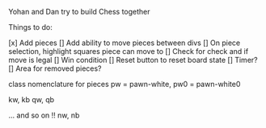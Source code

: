 Yohan and Dan try to build Chess together

Things to do:

[x] Add pieces
[] Add ability to move pieces between divs
[] On piece selection, highlight squares piece can move to
[] Check for check and if move is legal
[] Win condition
[] Reset button to reset board state
[] Timer?
[] Area for removed pieces?



class nomenclature for pieces
<i class="fas fa-chess-pawn pw pw0"></i> pw = pawn-white, pw0 = pawn-white0

<i class="fas fa-chess-king"></i> kw, kb
<i class="fas fa-chess-queen"></i> qw, qb

<i class="fas fa-chess-bishop"></i> ... and so on
<i class="fas fa-chess-knight"></i> !! nw, nb
<i class="fas fa-chess-rook"></i> 
